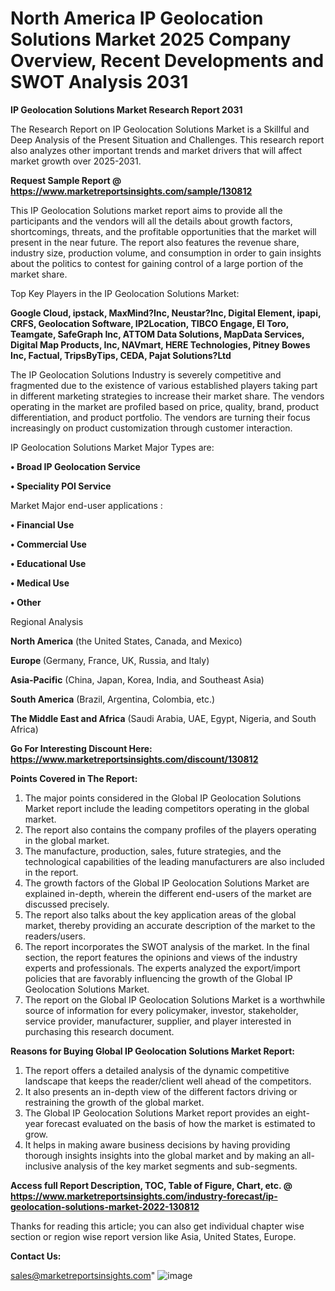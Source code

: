 # North America IP Geolocation Solutions Market 2025 Company Overview, Recent Developments and SWOT Analysis 2031

<strong>IP Geolocation Solutions Market Research Report 2031</strong>

The Research Report on IP Geolocation Solutions Market is a Skillful and Deep Analysis of the Present Situation and Challenges. This research report also analyzes other important trends and market drivers that will affect market growth over 2025-2031.

<strong>Request Sample Report @ <a href=https://www.marketreportsinsights.com/sample/130812>https://www.marketreportsinsights.com/sample/130812</a></strong>

This IP Geolocation Solutions market report aims to provide all the participants and the vendors will all the details about growth factors, shortcomings, threats, and the profitable opportunities that the market will present in the near future. The report also features the revenue share, industry size, production volume, and consumption in order to gain insights about the politics to contest for gaining control of a large portion of the market share.

Top Key Players in the IP Geolocation Solutions Market:

<strong>Google Cloud, ipstack, MaxMind?Inc, Neustar?Inc, Digital Element, ipapi, CRFS, Geolocation Software, IP2Location, TIBCO Engage, El Toro, Teamgate, SafeGraph Inc, ATTOM Data Solutions, MapData Services, Digital Map Products, Inc, NAVmart, HERE Technologies, Pitney Bowes Inc, Factual, TripsByTips, CEDA, Pajat Solutions?Ltd</strong>

The IP Geolocation Solutions Industry is severely competitive and fragmented due to the existence of various established players taking part in different marketing strategies to increase their market share. The vendors operating in the market are profiled based on price, quality, brand, product differentiation, and product portfolio. The vendors are turning their focus increasingly on product customization through customer interaction.

IP Geolocation Solutions Market Major Types are:

<strong>• Broad IP Geolocation Service

• Speciality POI Service</strong>

Market Major end-user applications :

<strong>• Financial Use

• Commercial Use

• Educational Use

• Medical Use

• Other</strong>

Regional Analysis

</u><strong><b>North America</b></strong> (the United States, Canada, and Mexico)

<strong><b>Europe </b></strong>(Germany, France, UK, Russia, and Italy)

<strong><b>Asia-Pacific</b></strong> (China, Japan, Korea, India, and Southeast Asia)

<strong><b>South America</b></strong> (Brazil, Argentina, Colombia, etc.)

<strong><b>The Middle East and Africa</b></strong> (Saudi Arabia, UAE, Egypt, Nigeria, and South Africa)

<strong>Go For Interesting Discount Here: <a href=https://www.marketreportsinsights.com/discount/130812>https://www.marketreportsinsights.com/discount/130812</a></strong>

<strong>Points Covered in The Report:</strong>
<ol>
  <li>The major points considered in the Global IP Geolocation Solutions Market report include the leading competitors operating in the global market.</li>
  <li>The report also contains the company profiles of the players operating in the global market.</li>
  <li>The manufacture, production, sales, future strategies, and the technological capabilities of the leading manufacturers are also included in the report.</li>
  <li>The growth factors of the Global IP Geolocation Solutions Market are explained in-depth, wherein the different end-users of the market are discussed precisely.</li>
  <li>The report also talks about the key application areas of the global market, thereby providing an accurate description of the market to the readers/users.</li>
  <li>The report incorporates the SWOT analysis of the market. In the final section, the report features the opinions and views of the industry experts and professionals. The experts analyzed the export/import policies that are favorably influencing the growth of the Global IP Geolocation Solutions Market.</li>
  <li>The report on the Global IP Geolocation Solutions Market is a worthwhile source of information for every policymaker, investor, stakeholder, service provider, manufacturer, supplier, and player interested in purchasing this research document.</li>
</ol>
<strong>Reasons for Buying Global IP Geolocation Solutions Market Report:</strong>

<ol>
  <li>The report offers a detailed analysis of the dynamic competitive landscape that keeps the reader/client well ahead of the competitors.</li>
  <li>It also presents an in-depth view of the different factors driving or restraining the growth of the global market.</li>
  <li>The Global IP Geolocation Solutions Market report provides an eight-year forecast evaluated on the basis of how the market is estimated to grow.</li>
  <li>It helps in making aware business decisions by having providing thorough insights insights into the global market and by making an all-inclusive analysis of the key market segments and sub-segments.</li>
</ol>
<strong>Access full Report Description, TOC, Table of Figure, Chart, etc. @ <a href=https://www.marketreportsinsights.com/industry-forecast/ip-geolocation-solutions-market-2022-130812>https://www.marketreportsinsights.com/industry-forecast/ip-geolocation-solutions-market-2022-130812</a></strong>


Thanks for reading this article; you can also get individual chapter wise section or region wise report version like Asia, United States, Europe.

<strong>Contact Us:</strong>

sales@marketreportsinsights.com"
![image](https://github.com/user-attachments/assets/01055e6d-2d22-4ad1-90be-080db539acf0)

